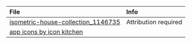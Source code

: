 | File                                                                                                                                                                                                                                                                                           | Info                 |
| :--------------------------------------------------------------------------------------------------------------------------------------------------------------------------------------------------------------------------------------------------------------------------------------------- | :------------------- |
| [isometric-house-collection_1146735](https://www.freepik.com/free-vector/isometric-house-collection_1146735.htm)                                                                                                                                                                               | Attribution required |
| [app icons by icon kitchen](https://icon.kitchen/i/H4sIAAAAAAAAA0WOzw6CMAzG36VeuRhZSLj6CHIzHsZWZLFQsjGNIby73cBw6Z9fv7bfAm9NEQPUC1jtX02PA0LdaQpYQPdsvpO0YMhN2s%2BQ0HWvZSOgJOA4kxvRytQZHpPceUMIa5YzsRd2Uq1RVSWi9mCXc6lKldn%2FUx4lcOv1RrZjBczJm93Nye2BbaRk%2FQ56tJ5ddsBB4gdbeKw%2FFUIyoN0AAAA%3D) |                      |
